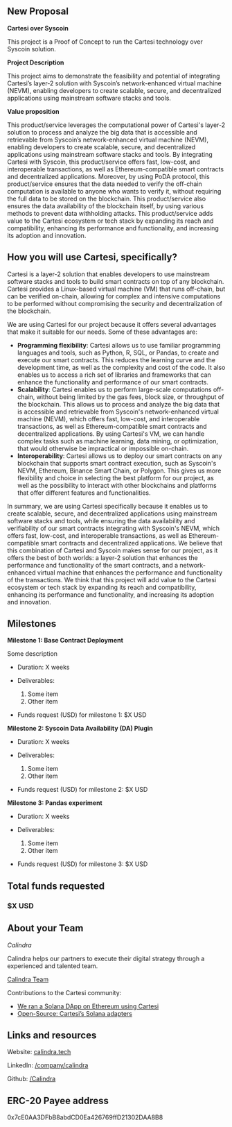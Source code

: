 ## New Proposal

**Cartesi over Syscoin**

This project is a Proof of Concept to run the Cartesi technology over Syscoin solution.

**Project Description**
<!-- [Write the description long-form here, or else paste a [google drive link](https://url/) to a slide deck]
-->

This project aims to demonstrate the feasibility and potential of integrating Cartesi’s layer-2 solution with Syscoin’s network-enhanced virtual machine (NEVM), enabling developers to create scalable, secure, and decentralized applications using mainstream software stacks and tools.

**Value proposition**
<!-- [Why would someone use this product/service? Or how does it add value to the Cartesi ecosystem or tech stack?]
-->
This product/service leverages the computational power of Cartesi's layer-2 solution to process and analyze the big data that is accessible and retrievable from Syscoin’s network-enhanced virtual machine (NEVM), enabling developers to create scalable, secure, and decentralized applications using mainstream software stacks and tools. By integrating Cartesi with Syscoin, this product/service offers fast, low-cost, and interoperable transactions, as well as Ethereum-compatible smart contracts and decentralized applications. Moreover, by using PoDA protocol, this product/service ensures that the data needed to verify the off-chain computation is available to anyone who wants to verify it, without requiring the full data to be stored on the blockchain. This product/service also ensures the data availability of the blockchain itself, by using various methods to prevent data withholding attacks. This product/service adds value to the Cartesi ecosystem or tech stack by expanding its reach and compatibility, enhancing its performance and functionality, and increasing its adoption and innovation.

## How you will use Cartesi, specifically?

<!--[Details about how you're using Cartesi specifically, and why it makes sense. This is the most important part of the proposal. If you are not precise, or your intention is not feasible, the proposal will be rejected.]-->

Cartesi is a layer-2 solution that enables developers to use mainstream software stacks and tools to build smart contracts on top of any blockchain. Cartesi provides a Linux-based virtual machine (VM) that runs off-chain, but can be verified on-chain, allowing for complex and intensive computations to be performed without compromising the security and decentralization of the blockchain.

We are using Cartesi for our project because it offers several advantages that make it suitable for our needs. Some of these advantages are:

- **Programming flexibility**: Cartesi allows us to use familiar programming languages and tools, such as Python, R, SQL, or Pandas, to create and execute our smart contracts. This reduces the learning curve and the development time, as well as the complexity and cost of the code. It also enables us to access a rich set of libraries and frameworks that can enhance the functionality and performance of our smart contracts.
- **Scalability**: Cartesi enables us to perform large-scale computations off-chain, without being limited by the gas fees, block size, or throughput of the blockchain. This allows us to process and analyze the big data that is accessible and retrievable from Syscoin's network-enhanced virtual machine (NEVM), which offers fast, low-cost, and interoperable transactions, as well as Ethereum-compatible smart contracts and decentralized applications. By using Cartesi's VM, we can handle complex tasks such as machine learning, data mining, or optimization, that would otherwise be impractical or impossible on-chain.
- **Interoperability**: Cartesi allows us to deploy our smart contracts on any blockchain that supports smart contract execution, such as Syscoin's NEVM, Ethereum, Binance Smart Chain, or Polygon. This gives us more flexibility and choice in selecting the best platform for our project, as well as the possibility to interact with other blockchains and platforms that offer different features and functionalities.

In summary, we are using Cartesi specifically because it enables us to create scalable, secure, and decentralized applications using mainstream software stacks and tools, while ensuring the data availability and verifiability of our smart contracts integrating with Syscoin's NEVM, which offers fast, low-cost, and interoperable transactions, as well as Ethereum-compatible smart contracts and decentralized applications. We believe that this combination of Cartesi and Syscoin makes sense for our project, as it offers the best of both worlds: a layer-2 solution that enhances the performance and functionality of the smart contracts, and a network-enhanced virtual machine that enhances the performance and functionality of the transactions. We think that this project will add value to the Cartesi ecosystem or tech stack by expanding its reach and compatibility, enhancing its performance and functionality, and increasing its adoption and innovation.

## Milestones

**Milestone 1: Base Contract Deployment**

Some description

* Duration: X weeks

* Deliverables:
  1. Some item
  2. Other item

<!-- 
[what will be produced, accomplished, or demonstrated by the end of this period?]
-->

* Funds request (USD) for milestone 1: $X USD

**Milestone 2: Syscoin Data Availability (DA) Plugin**

* Duration: X weeks

* Deliverables:
  1. Some item
  2. Other item
<!--[what will be produced, accomplished, or demonstrated by the end of this period?]-->

* Funds request (USD) for milestone 2: $X USD

**Milestone 3: Pandas experiment**

* Duration: X weeks

<!--[what will be produced, accomplished, or demonstrated by the end of this period?]-->
* Deliverables:
  1. Some item
  2. Other item

* Funds request (USD) for milestone 3: $X USD

## Total funds requested

### $X USD

<!--
Use of funds (specific breakdown):

* [List item: price in usd]
* [List item: price in usd]
* [List item: price in usd]
* [List item: price in usd]
* [List item: price in usd]
* [List item: price in usd]
-->
## About your Team

<!-- ordem alfabetica -->
<!--*[person 1]*-->
*Calindra*

Calindra helps our partners to execute their digital strategy through a experienced and talented team.

[Calindra Team](https://calindra.tech/team.html)

Contributions to the Cartesi community:

* [We ran a Solana DApp on Ethereum using Cartesi](https://blog.calindra.com.br/we-ran-a-solana-dapp-on-ethereum-using-cartesi-35da59ed1e47)
* [Open-Source: Cartesi’s Solana adapters](https://blog.calindra.com.br/solana-cartesi-under-the-hood-c4fbef266c89)

## Links and resources

Website: [calindra.tech](https://calindra.tech/) 

LinkedIn: [/company/calindra](https://www.linkedin.com/company/calindra)

Github: [/Calindra](https://github.com/Calindra) 

## ERC-20 Payee address

<!-- [your proposal will be rejected if you do not list a payee address. This address is where payments for the milestones will be made. The address must be a mainnet Ethereum ERC-20 address that can accept USDC. -->
0x7cE0AA3DFbB8abdCD0Ea426769ffD21302DAA8B8
